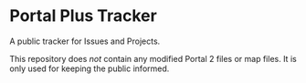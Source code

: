 # Portal Plus Tracker
A public tracker for Issues and Projects.

This repository does *not* contain any modified Portal 2 files or map files. It is only used for keeping the public informed.
